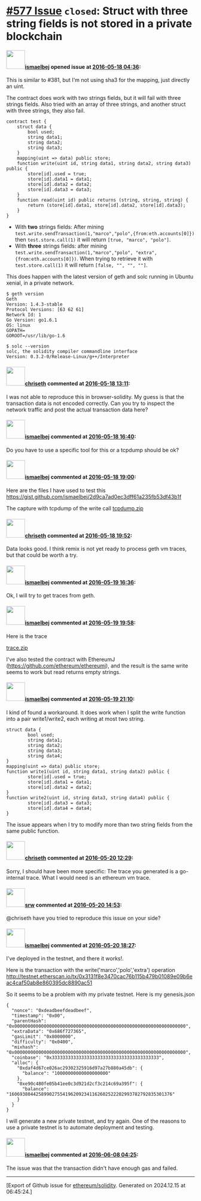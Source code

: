 # [\#577 Issue](https://github.com/ethereum/solidity/issues/577) `closed`: Struct with three string fields is not stored in a private blockchain 

#### <img src="https://avatars.githubusercontent.com/u/79440?u=94e8cac17d11f3860b052ffa28fcca4dec94094e&v=4" width="50">[ismaelbej](https://github.com/ismaelbej) opened issue at [2016-05-18 04:36](https://github.com/ethereum/solidity/issues/577):

This is similar to #381, but I'm not using sha3 for the mapping, just directly an uint.

The contract does work with two strings fields, but it will fail with three strings fields. Also tried with an array of three strings, and another struct with three strings, they also fail.

```
contract test {
    struct data {
        bool used;
        string data1;
        string data2;
        string data3;
    }
    mapping(uint => data) public store;
    function write(uint id, string data1, string data2, string data3) public {
        store[id].used = true;
        store[id].data1 = data1;
        store[id].data2 = data2;
        store[id].data3 = data3;
    }
    function read(uint id) public returns (string, string, string) {
        return (store[id].data1, store[id].data2, store[id].data3);
    }
}
```
- With **two** strings fields: After mining `test.write.sendTransaction(1,"marco","polo",{from:eth.accounts[0]})` then `test.store.call(1)` it will return `[true, "marco", "polo"]`.
- With **three** strings fields: after mining `test.write.sendTransaction(1,"marco","polo", "extra",{from:eth.accounts[0]})`. When trying to retrieve it with `test.store.call(1)` it will return `[false, "", "", ""]`.

This does happen with the latest version of geth and solc running in Ubuntu xenial, in a private network.

```
$ geth version
Geth
Version: 1.4.3-stable
Protocol Versions: [63 62 61]
Network Id: 1
Go Version: go1.6.1
OS: linux
GOPATH=
GOROOT=/usr/lib/go-1.6
```

```
$ solc --version
solc, the solidity compiler commandline interface
Version: 0.3.2-0/Release-Linux/g++/Interpreter
```


#### <img src="https://avatars.githubusercontent.com/u/9073706?v=4" width="50">[chriseth](https://github.com/chriseth) commented at [2016-05-18 13:11](https://github.com/ethereum/solidity/issues/577#issuecomment-220021278):

I was not able to reproduce this in browser-solidity. My guess is that the transaction data is not encoded correctly. Can you try to inspect the network traffic and post the actual transaction data here?

#### <img src="https://avatars.githubusercontent.com/u/79440?u=94e8cac17d11f3860b052ffa28fcca4dec94094e&v=4" width="50">[ismaelbej](https://github.com/ismaelbej) commented at [2016-05-18 16:40](https://github.com/ethereum/solidity/issues/577#issuecomment-220086025):

Do you have to use a specific tool for this or a tcpdump should be ok?

#### <img src="https://avatars.githubusercontent.com/u/79440?u=94e8cac17d11f3860b052ffa28fcca4dec94094e&v=4" width="50">[ismaelbej](https://github.com/ismaelbej) commented at [2016-05-18 19:00](https://github.com/ethereum/solidity/issues/577#issuecomment-220125341):

Here are the files I have used to test this https://gist.github.com/ismaelbej/2d9ca7ad0ec3dff61a235fb53df43b1f

The capture with tcpdump of the write call
[tcpdump.zip](https://github.com/ethereum/solidity/files/271181/tcpdump.zip)

#### <img src="https://avatars.githubusercontent.com/u/9073706?v=4" width="50">[chriseth](https://github.com/chriseth) commented at [2016-05-18 19:52](https://github.com/ethereum/solidity/issues/577#issuecomment-220138522):

Data looks good. I think remix is not yet ready to process geth vm traces, but that could be worth a try.

#### <img src="https://avatars.githubusercontent.com/u/79440?u=94e8cac17d11f3860b052ffa28fcca4dec94094e&v=4" width="50">[ismaelbej](https://github.com/ismaelbej) commented at [2016-05-19 16:36](https://github.com/ethereum/solidity/issues/577#issuecomment-220381251):

Ok, I will try to get traces from geth.

#### <img src="https://avatars.githubusercontent.com/u/79440?u=94e8cac17d11f3860b052ffa28fcca4dec94094e&v=4" width="50">[ismaelbej](https://github.com/ismaelbej) commented at [2016-05-19 19:58](https://github.com/ethereum/solidity/issues/577#issuecomment-220435280):

Here is the trace

[trace.zip](https://github.com/ethereum/solidity/files/273363/trace.zip)

I've also tested the contract with EthereumJ (https://github.com/ethereum/ethereumj), and the result is the same write seems to work but read returns empty strings.

#### <img src="https://avatars.githubusercontent.com/u/79440?u=94e8cac17d11f3860b052ffa28fcca4dec94094e&v=4" width="50">[ismaelbej](https://github.com/ismaelbej) commented at [2016-05-19 21:10](https://github.com/ethereum/solidity/issues/577#issuecomment-220453211):

I kind of found a workaround. It does work when I split the write function into a pair write1/write2, each writing at most two string.

```
struct data {
        bool used;
        string data1;
        string data2;
        string data3;
        string data4;
}
mapping(uint => data) public store;
function write1(uint id, string data1, string data2) public {
        store[id].used = true;
        store[id].data1 = data1;
        store[id].data2 = data2;
}
function write2(uint id, string data3, string data4) public {
        store[id].data3 = data3;
        store[id].data4 = data4;
}
```

The issue appears when I try to modify more than two string fields from the same public function.

#### <img src="https://avatars.githubusercontent.com/u/9073706?v=4" width="50">[chriseth](https://github.com/chriseth) commented at [2016-05-20 12:29](https://github.com/ethereum/solidity/issues/577#issuecomment-220592924):

Sorry, I should have been more specific: The trace you generated is a go-internal trace. What I would need is an ethereum vm trace.

#### <img src="https://avatars.githubusercontent.com/u/141742?v=4" width="50">[srw](https://github.com/srw) commented at [2016-05-20 14:53](https://github.com/ethereum/solidity/issues/577#issuecomment-220628061):

@chriseth have you tried to reproduce this issue on your side?

#### <img src="https://avatars.githubusercontent.com/u/79440?u=94e8cac17d11f3860b052ffa28fcca4dec94094e&v=4" width="50">[ismaelbej](https://github.com/ismaelbej) commented at [2016-05-20 18:27](https://github.com/ethereum/solidity/issues/577#issuecomment-220682984):

I've deployed in the testnet, and there it works!.

Here is the transaction with the write('marco','polo','extra') operation
http://testnet.etherscan.io/tx/0x3131f8e3470cac76b115b479b01089e09b6eac4caf50ab8e860395dc8890ac51

So it seems to be a problem with my private testnet. Here is my genesis.json

```
{
  "nonce": "0xdeadbeefdeadbeef",
  "timestamp": "0x00",
  "parentHash": "0x0000000000000000000000000000000000000000000000000000000000000000",
  "extraData": "0x686f727365",
  "gasLimit": "0x8000000",
  "difficulty": "0x0400",
  "mixhash": "0x0000000000000000000000000000000000000000000000000000000000000000",
  "coinbase": "0x3333333333333333333333333333333333333333",
  "alloc": {
    "0xdaf4d67ce026ac29302325916d97a27b880a45db": {
      "balance": "10000000000000000000"
    },
    "0xe90c480fe05b41ee0c3d921d2cf3c214c69a395f": {
      "balance": "1606938044258990275541962092341162602522202993782792835301376"
    }
  }
}
```

I will generate a new private testnet, and try again. One of the reasons to use a private testnet is to automate deployment and testing.

#### <img src="https://avatars.githubusercontent.com/u/79440?u=94e8cac17d11f3860b052ffa28fcca4dec94094e&v=4" width="50">[ismaelbej](https://github.com/ismaelbej) commented at [2016-06-08 04:25](https://github.com/ethereum/solidity/issues/577#issuecomment-224483849):

The issue was that the transaction didn't have enough gas and failed.


-------------------------------------------------------------------------------



[Export of Github issue for [ethereum/solidity](https://github.com/ethereum/solidity). Generated on 2024.12.15 at 06:45:24.]
